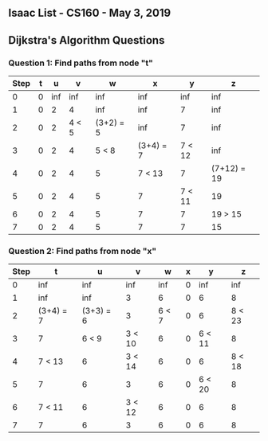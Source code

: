 ## Isaac List - CS160 - May 3, 2019

## Dijkstra's Algorithm Questions

### Question 1: Find paths from node "t"

Step | t | u   | v     | w         | x         | y      | z 
  ---|---|---  |---    |---        |---        |---     |---
  0  | 0 | inf | inf   | inf       | inf       | inf    | inf
  1  | 0 | 2   | 4     | inf       | inf       | 7      | inf
  2  | 0 | 2   | 4 < 5 | (3+2) = 5 | inf       | 7      | inf
  3  | 0 | 2   | 4     | 5 < 8     | (3+4) = 7 | 7 < 12 | inf
  4  | 0 | 2   | 4     | 5         | 7 < 13    | 7      | (7+12) = 19
  5  | 0 | 2   | 4     | 5         | 7         | 7 < 11 | 19
  6  | 0 | 2   | 4     | 5         | 7         | 7      | 19 > 15
  7  | 0 | 2   | 4     | 5         | 7         | 7      | 15

### Question 2: Find paths from node "x"

Step | t         | u         | v      | w     | x | y      | z 
  ---|---        |---        |---     |---    |---|---     |---
  0  | inf       | inf       | inf    | inf   | 0 | inf    | inf
  1  | inf       | inf       | 3      | 6     | 0 | 6      | 8
  2  | (3+4) = 7 | (3+3) = 6 | 3      | 6 < 7 | 0 | 6      | 8 < 23
  3  | 7         | 6 < 9     | 3 < 10 | 6     | 0 | 6 < 11 | 8
  4  | 7 < 13    | 6         | 3 < 14 | 6     | 0 | 6      | 8 < 18
  5  | 7         | 6         | 3      | 6     | 0 | 6 < 20 | 8
  6  | 7 < 11    | 6         | 3 < 12 | 6     | 0 | 6      | 8
  7  | 7         | 6         | 3      | 6     | 0 | 6      | 8